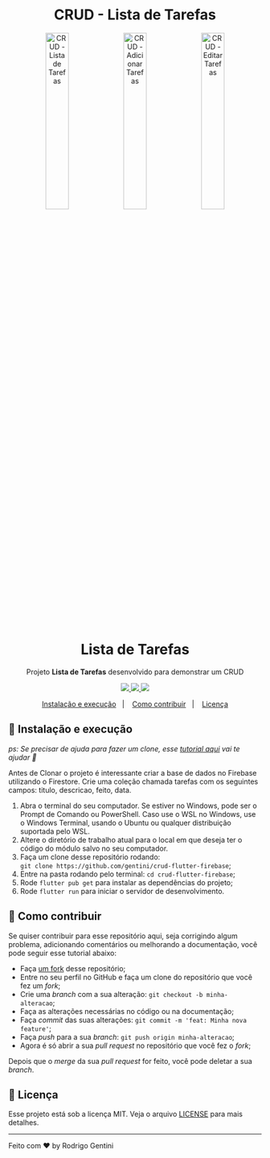 <p align="center">
<h1 align="center">CRUD - Lista de Tarefas</h1>
</p>

<p align="center">
<img width="30%" src="https://i.imgur.com/vo8yOLv.png" alt="CRUD - Lista de Tarefas"/>
<img width="30%" src="https://i.imgur.com/NUjeV8Q.png" alt="CRUD - Adicionar Tarefas"/>
<img width="30%" src="https://i.imgur.com/cctVMQ1.png" alt="CRUD - Editar Tarefas"/>
</p>

<h1 align="center">Lista de Tarefas</h1>
<p align="center">Projeto <strong>Lista de Tarefas</strong> desenvolvido para demonstrar um CRUD</p>
<p align="center">
  <a aria-label="Rodrigo Gentini" href="https://github.com/gentini/">
    <img src="https://img.shields.io/badge/gentini@gmail.com-79-informational?logo=JustGiving"></img>
  </a>
  <a aria-label="Flutter" href="https://github.com/flutter/flutter">
    <img src="https://img.shields.io/badge/Flutter-informational?logo=Flutter"></img>
  </a>
  <a aria-label="Firebase" href="http://firebase.google.com">
    <img src="https://img.shields.io/badge/Firebase-informational?logo=Firebase"></img>
  </a>
</p>


<p align="center">
  <a href="#-instalação-e-execução">Instalação e execução</a>&nbsp;&nbsp;&nbsp;|&nbsp;&nbsp;&nbsp;
  <a href="#-como-contribuir">Como contribuir</a>&nbsp;&nbsp;&nbsp;|&nbsp;&nbsp;&nbsp;
  <a href="#memo-licença">Licença</a>
</p>

## 🚀 Instalação e execução

_ps: Se precisar de ajuda para fazer um clone, esse [tutorial aqui](https://help.github.com/pt/github/creating-cloning-and-archiving-repositories/cloning-a-repository) vai te ajudar 💖_

Antes de Clonar o projeto é interessante criar a base
de dados no Firebase utilizando o Firestore.
Crie uma coleção chamada tarefas com os seguintes campos:
titulo, descricao, feito, data.

1. Abra o terminal do seu computador. Se estiver no Windows, pode ser o Prompt de Comando ou PowerShell. Caso use o WSL no Windows, use o Windows Terminal, usando o Ubuntu ou qualquer distribuição suportada pelo WSL. 
2. Altere o diretório de trabalho atual para o local em que deseja ter o código do módulo salvo no seu computador.
3. Faça um clone desse repositório rodando: <br> `git clone https://github.com/gentini/crud-flutter-firebase`;
4. Entre na pasta rodando pelo terminal: `cd crud-flutter-firebase`;
5. Rode `flutter pub get` para instalar as dependências do projeto;
6. Rode `flutter run` para iniciar o servidor de desenvolvimento.

## 🤔 Como contribuir

Se quiser contribuir para esse repositório aqui, seja corrigindo algum problema, adicionando comentários ou melhorando a documentação, você pode seguir esse tutorial abaixo:

- Faça [um fork](https://help.github.com/pt/github/getting-started-with-github/fork-a-repo) desse repositório;
- Entre no seu perfil no GitHub e faça um clone do repositório que você fez um *fork*;
- Crie uma *branch* com a sua alteração: `git checkout -b minha-alteracao`;
- Faça as alterações necessárias no código ou na documentação;
- Faça *commit* das suas alterações: `git commit -m 'feat: Minha nova feature'`;
- Faça *push* para a sua *branch*: `git push origin minha-alteracao`;
- Agora é só abrir a sua *pull request* no repositório que você fez o *fork*;

Depois que o *merge* da sua *pull request* for feito, você pode deletar a sua *branch*.

## :memo: Licença

Esse projeto está sob a licença MIT. Veja o arquivo [LICENSE](LICENSE.md) para mais detalhes.

---
Feito com ♥ by Rodrigo Gentini